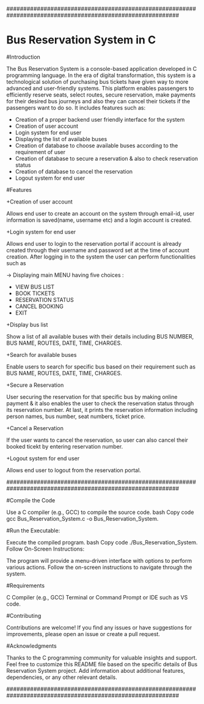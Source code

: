 ###########################################################################################################

# Bus Reservation System in C

#Introduction

The Bus Reservation System is a console-based application developed in C programming language. In the era of digital transformation, this system is a technological solution of purchasing bus tickets have given way to more advanced and user-friendly systems. This platform enables passengers to efficiently reserve seats, select routes, secure reservation, make payments for their desired bus journeys and also they can cancel their tickets if the passengers want to do so. It includes features such as:

* Creation of a proper backend user friendly interface for the system
* Creation of user account
* Login system for end user
* Displaying the list of available buses
* Creation of database to choose available buses according to the requirement of user
* Creation of database to secure a reservation & also to check reservation status
* Creation of database to cancel the reservation
* Logout system for end user

#Features

+Creation of user account

Allows end user to create an account on the system through email-id, user information is saved(name, username etc) and a login account is created.

+Login system for end user

Allows end user to login to the reservation portal if account is already created through their username and password set at the time of account creation. After logging in to the system the user can perform functionalities such as

-> Displaying main MENU having five choices :

*  VIEW BUS LIST
*  BOOK TICKETS
*  RESERVATION STATUS
*  CANCEL BOOKING
*  EXIT

+Display bus list

Show a list of all available buses with their details including BUS NUMBER, BUS NAME, ROUTES, DATE, TIME, CHARGES.

+Search for available buses

Enable users to search for specific bus based on their requirement such as BUS NAME, ROUTES, DATE, TIME, CHARGES.

+Secure a Reservation

User securing the reservation for that specific bus by making online payment & it also enables the user to check the reservation status through its reservation number. At last, it prints the reservation information including person names, bus number, seat numbers, ticket price.

+Cancel a Reservation

If the user wants to cancel the reservation, so user can also cancel their booked ticekt by entering reservation number.

+Logout system for end user

Allows end user to logout from the reservation portal.

###########################################################################################################

#Compile the Code

Use a C compiler (e.g., GCC) to compile the source code. bash Copy code gcc Bus_Reservation_System.c -o Bus_Reservation_System.

#Run the Executable:

Execute the compiled program. bash Copy code ./Bus_Reservation_System. Follow On-Screen Instructions:

The program will provide a menu-driven interface with options to perform various actions. Follow the on-screen instructions to navigate through the system.

#Requirements

C Compiler (e.g., GCC) Terminal or Command Prompt or IDE such as VS code.

#Contributing

Contributions are welcome! If you find any issues or have suggestions for improvements, please open an issue or create a pull request.

#Acknowledgments

Thanks to the C programming community for valuable insights and support. Feel free to customize this README file based on the specific details of Bus Reservation System project. Add information about additional features, dependencies, or any other relevant details.

###########################################################################################################












